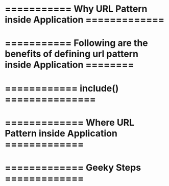 # ===========  Why URL Pattern inside Application  =============
<!-- 
   - So far we have learnt to define url pattern at project level for our all application. 
     This approach increases the dependency of application in project which means if we want to use a particular 
     application for our another project we may face issues.

   - Our each application should be independent or less depend on project so we could use our applications in 
     different projects easily without worrying about urls.py available in Project Folder.

-->


# =========== Following are the benefits of defining url pattern inside Application ========
<!-- 
   * Reduces the dependency of Application.

   * Enhance Application performance.

   * Reusability of application become easy.
-->



# ============ include() ===============
<!--
   - A function that takes a full Python import path to another URLconf (urls.py) module that should be 
     "included" in this place".

   - Optionally, the application namespace and instance namespace where the entries will be included into
     can also be specified.

   - include() also accepts as an argument either an iterable that returns URL pattern or a 2-tuple containing 
     such iterable plus the names of the application namespaces.

   - urlpatterns can "include" other URLconf modules.


     Syntax:-    

            include(module, namespace=None)
            include(pattern_list)
            include( (pattern_list, app_namespace), namespace=None )

      Where,
            module = URLconf module (or module name)
            namespace(str) = Instance namespace for the URL entries being included
            pattern_list = Iterable of path() and/or re_path() instances.
            app_namespace(str) = Application namespace for the URL entries being included.



      Example:- 
            
            from django.urls import include, path

            urlpatterns = [
                path('cor/', include('course.urls')),

            ]

            ------ OR

            urlpatterns = [ 
                path('cor/', include([
                    path('learndj/', views.learn_django),
                    path('learnpy/', views.learn_python)
                ]))
            ]

            ------ OR

            otherpatterns = [
                path('learndj/', views.learn_django),
                path('learnpy/', views.learn_python)
            ]
            
            urlpatterns = [
                path('cor/', include(otherpatterns)),
            ]

-->




# =============  Where URL Pattern inside Application  =============
<!--  
    
   1. Create an urls.py file inside each application (in case multiple application).

   2. Write all url patterns related to application, in urls.py file available inside application.

   3. Include Application's urls.py file inside Project's urls.py file.

-->




# ============= Geeky Steps =============
<!--  

    1. Create Django Project: django-admin startproject geekyshows

    2. Change Directory to Django: cd geekyshows

    3. Create Django Application: python manage.py startapp course

    4. Add / Install Application to Django Project using settings.py INSTALLED_APP

    5. Write View Function inside views.py file

    6. Create an urls.py file inside each application (in case multiple application).

    7. Write all url pattern related to application, in urls.py file available inside application.

    8. Include Application's urls.py file inside Project's urls.py file.

-->